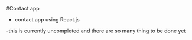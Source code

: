 #Contact app

- contact app using React.js

-this is currently uncompleted and there are so many thing to be done yet